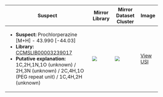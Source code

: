 Suspect | Mirror Library | Mirror Dataset Cluster | Image
--- | --- | --- | ---
<ul><li><b>Suspect:</b> Prochlorperazine [M+H] -  43.990 [-44.03]</li><li><b>Library:</b> [CCMSLIB00003239017](https://gnps.ucsd.edu/ProteoSAFe/gnpslibraryspectrum.jsp?SpectrumID=CCMSLIB00003239017)</li><li><b>Putative explanation:</b> 1C,2H,1N,1O (unknown) / 2H,3N (unknown) / 2C,4H,1O (PEG repeat unit) / 1C,4H,2H (unknown)</li></ul> | ![](https://metabolomics-usi.ucsd.edu/svg/mirror?usi1=mzspec:MSV000079788:04E10055_ORGANIC.mzXML:scan:837&usi2=mzspec:GNPSLIBRARY:CCMSLIB00003239017&mz_min=50&mz_max=500) | ![](https://metabolomics-usi.ucsd.edu/svg/mirror?usi1=mzspec:MSV000079788:04E10055_ORGANIC.mzXML:scan:837&usi2=mzspec:MSV000084314:MSV000079788.mgf:scan:2873068&mz_min=50&mz_max=500) | [View USI](https://metabolomics-usi.ucsd.edu/svg/?usi=mzspec:MSV000079788:04E10055_ORGANIC.mzXML:scan:837&mz_min=50&mz_max=500)